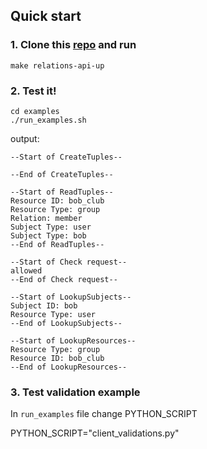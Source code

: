 ## Quick start
### 1. Clone this [repo](https://github.com/project-kessel/relations-api) and run

```
make relations-api-up
```


### 2. Test it!

```
cd examples
./run_examples.sh
```
output:
```
--Start of CreateTuples--

--End of CreateTuples--

--Start of ReadTuples--
Resource ID: bob_club
Resource Type: group
Relation: member
Subject Type: user
Subject Type: bob
--End of ReadTuples--

--Start of Check request--
allowed
--End of Check request--

--Start of LookupSubjects--
Subject ID: bob
Resource Type: user
--End of LookupSubjects--

--Start of LookupResources--
Resource Type: group
Resource ID: bob_club
--End of LookupResources--
```

### 3. Test validation example

In `run_examples` file change PYTHON_SCRIPT

PYTHON_SCRIPT="client_validations.py"


